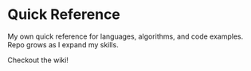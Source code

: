 # Quick Reference

My own quick reference for languages, algorithms, and code examples. Repo grows as I expand my skills.

Checkout the wiki!
